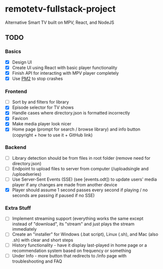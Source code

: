 # remotetv-fullstack-project
Alternative Smart TV built on MPV, React, and NodeJS

## TODO
### Basics
 - [X] Design UI
 - [X] Create UI using React with basic player functionality
 - [X] Finish API for interacting with MPV player completely
 - [X] Use [PM2](https://stackoverflow.com/questions/5999373/how-do-i-prevent-node-js-from-crashing-try-catch-doesnt-work) to stop crashes

### Frontend
 - [ ] Sort by and filters for library
 - [X] Episode selector for TV shows
 - [X] Handle cases where directory.json is formatted incorrectly
 - [X] Favicon 
 - [X] Make media player look nicer
 - [X] Home page (prompt for search / browse library) and info button (copyright + how to use it + GitHub link)

### Backend
 - [ ] Library detection should be from files in root folder (remove need for directory.json)
 - [ ] Endpoint to upload files to server from computer (/uploadsingle and /uploadseries)
 - [ ] Use Server-Sent Events (SSE) (see [events.odt]) to update users' media player if any changes are made from another device
 - [X] Player should assume 1 second passes every second if playing / no seconds are passing if paused if no SSE)
 
### Extra Stuff
 - [ ] Implement streaming support (everything works the same except instead of "download", its "stream" and just plays the stream immediately
 - [ ] Create an "installer" for Windows (.bat script), Linux (.sh), and Mac (also .sh) with clear and short steps 
 - [ ] History functionality - have it display last-played in home page or a recommendation system based on frequency or something
 - [ ] Under Info - more button that redirects to /info page with troubleshooting and FAQ
